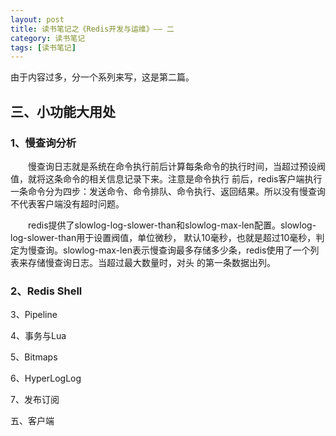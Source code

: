 ```yaml
---
layout: post
title: 读书笔记之《Redis开发与运维》—— 二
category: 读书笔记
tags: [读书笔记]
---
```


由于内容过多，分一个系列来写，这是第二篇。

## 三、小功能大用处

### 1、慢查询分析

&ensp;&ensp;&ensp;&ensp;慢查询日志就是系统在命令执行前后计算每条命令的执行时间，当超过预设阀值，就将这条命令的相关信息记录下来。注意是命令执行
前后，redis客户端执行一条命令分为四步：发送命令、命令排队、命令执行、返回结果。所以没有慢查询不代表客户端没有超时问题。

&ensp;&ensp;&ensp;&ensp;redis提供了slowlog-log-slower-than和slowlog-max-len配置。slowlog-log-slower-than用于设置阀值，单位微秒，
默认10毫秒，也就是超过10毫秒，判定为慢查询。slowlog-max-len表示慢查询最多存储多少条，redis使用了一个列表来存储慢查询日志。当超过最大数量时，对头
的第一条数据出列。

### 2、Redis Shell




3、Pipeline

4、事务与Lua

5、Bitmaps

6、HyperLogLog

7、发布订阅


五、客户端